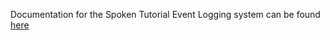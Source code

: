 Documentation for the Spoken Tutorial Event Logging system can be found [here](https://www.dropbox.com/scl/fi/gtvavsjiiy5gvsfn0k561/Fellowship-Report.paper?dl=0&rlkey=w15i6dfoyyp4rd2i8zj0czltb)